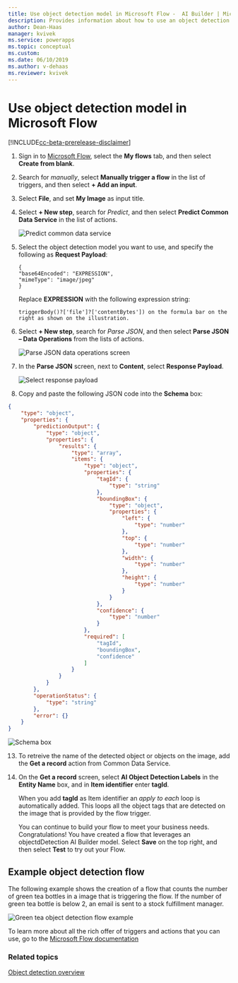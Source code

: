 ```yaml
---
title: Use object detection model in Microsoft Flow -  AI Builder | Microsoft Docs
description: Provides information about how to use an object detection model in Microsoft Flow
author: Dean-Haas
manager: kvivek
ms.service: powerapps
ms.topic: conceptual
ms.custom: 
ms.date: 06/10/2019
ms.author: v-dehaas
ms.reviewer: kvivek
---
```


# Use object detection model in Microsoft Flow

[!INCLUDE[cc-beta-prerelease-disclaimer](./includes/cc-beta-prerelease-disclaimer.md)]

1. Sign in to [Microsoft Flow](https://flow.microsoft.com/), select the **My flows** tab, and then select **Create from blank**.
1. Search for *manually*, select **Manually trigger a flow** in the list of triggers, and then select **+ Add an input**.
5. Select **File**, and set **My Image** as input title.
4. Select **+ New step**, search for *Predict*, and then select **Predict Common Data Service** in the list of actions.

    ![Predict common data service](media/predict-cds.png "Predict common data service screen")

8. Select the object detection model you want to use, and specify the following as **Request Payload**: 

    ```
    {
    "base64Encoded": "EXPRESSION",
    "mimeType": "image/jpeg"
    }
    ```

    Replace **EXPRESSION** with the following expression string:

    ```
    triggerBody()?['file']?['contentBytes']) on the formula bar on the right as shown on the illustration.
    ```

5. Select **+ New step**, search for *Parse JSON*, and then select **Parse JSON – Data Operations** from the lists of actions.

    ![Parse JSON data operations screen](media/parse-json-data-operations.png "Parse JSON data operations screen")
11.	In the **Parse JSON** screen, next to **Content**, select **Response Payload**.

    ![Select response payload](media/response-payload.png)
 
12. Copy and paste the following JSON code into the **Schema** box: 
```JSON
{
    "type": "object",
    "properties": {
        "predictionOutput": {
            "type": "object",
            "properties": {
                "results": {
                    "type": "array",
                    "items": {
                        "type": "object",
                        "properties": {
                            "tagId": {
                                "type": "string"
                            },
                            "boundingBox": {
                                "type": "object",
                                "properties": {
                                    "left": {
                                        "type": "number"
                                    },
                                    "top": {
                                        "type": "number"
                                    },
                                    "width": {
                                        "type": "number"
                                    },
                                    "height": {
                                        "type": "number"
                                    }
                                }
                            },
                            "confidence": {
                                "type": "number"
                            }
                        },
                        "required": [
                            "tagId",
                            "boundingBox",
                            "confidence"
                        ]
                    }
                }
            }
        },
        "operationStatus": {
            "type": "string"
        },
        "error": {}
    }
}
```
 
![Schema box](media/schema.png "Schema box")

13. To retreive the name of the detected object or objects on the image, add the **Get a record** action from Common Data Service. 
14. On the **Get a record** screen, select **AI Object Detection Labels** in the **Entity Name** box, and in **Item identifier** enter **tagId**. 

    When you add **tagId** as Item identifier an *apply to each* loop is automatically added. This loops all the object tags that are detected on the image that is provided by the flow trigger. 

    You can continue to build your flow to meet your business needs. 
Congratulations! You have created a flow that leverages an objectdDetection AI Builder model. Select **Save** on the top right, and then select **Test** to try out your Flow. 

## Example object detection flow

The following example shows the creation of a flow that counts the number of green tea bottles in a image that is triggering the flow. If the number of green tea bottle is below 2, an email is sent to a stock fulfillment manager.

![Green tea object detection flow example](media/green-tea-example.png "example of an object detection flow")

To learn more about all the rich offer of triggers and actions that you can use, go to the [Microsoft Flow documentation](/flow/getting-started)
 




### Related topics
[Object detection overview](object-detection-overview.md)
